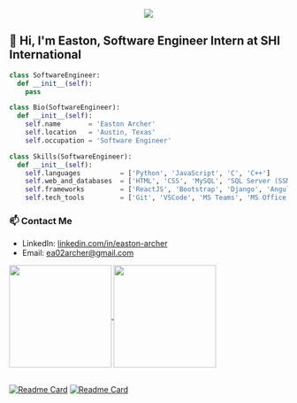 <p align="center">
  <img src="https://github.com/EastonArcher/Personal-Website/blob/main/images/background.png" />
</p>

<!--👋Hi, I'm Easton, a Computer Science student at Texas Tech University-->
## 👋 Hi, I'm Easton, Software Engineer Intern at SHI International 
<!-- Texas Tech University Computer Science New Grad -->

```py
class SoftwareEngineer:
  def __init__(self):
    pass

class Bio(SoftwareEngineer):
  def __init__(self):
    self.name       = 'Easton Archer'
    self.location   = 'Austin, Texas'
    self.occupation = 'Software Engineer'

class Skills(SoftwareEngineer):
  def __init__(self):
    self.languages          = ['Python', 'JavaScript', 'C', 'C++']
    self.web_and_databases  = ['HTML', 'CSS', 'MySQL', 'SQL Server (SSMS)']
    self.frameworks         = ['ReactJS', 'Bootstrap', 'Django', 'Angular']
    self.tech_tools         = ['Git', 'VSCode', 'MS Teams', 'MS Office']
```

<!--### 📓 Objective
Always seeking opportunites to connect with other indivuals in my field of work. Looking to learn and engage with like-minded people passionate about Computer Science! -->

### 📫 Contact Me
- LinkedIn:  [linkedin.com/in/easton-archer](https://www.linkedin.com/in/easton-archer/)
- Email:     [ea02archer@gmail.com](mailto:ea02archer@gmail.com)

<a href="https://github.com/EastonArcher/github-readme-stats">
  <img height=185 align="center" src="https://github-readme-stats.vercel.app/api?username=EastonArcher&show_icons=true&theme=transparent&hide=contribs"/>
</a>
<a href="https://github.com/EastonArcher/convoychat">
  <img height=185 align="center" src="https://github-readme-stats.vercel.app/api/top-langs?username=EastonArcher&theme=transparent&layout=compact&langs_count=8&card_width=300"/>
</a>

<br>
<br>

[![Readme Card](https://github-readme-stats.vercel.app/api/pin/?username=EastonArcher&theme=transparent&repo=HTML-Portfolio-Website)](https://eastonarcher.github.io/HTML-Portfolio-Website/)
[![Readme Card](https://github-readme-stats.vercel.app/api/pin/?username=EastonArcher&theme=transparent&repo=Python-Sort-Algorithms)](https://github.com/EastonArcher/Python-Sort-Algorithms)

